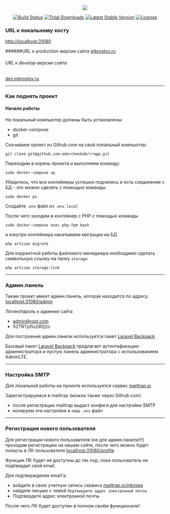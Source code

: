 <p align="center"><img src="https://laravel.com/assets/img/components/logo-laravel.svg"></p>

<p align="center">
<a href="https://travis-ci.org/laravel/framework"><img src="https://travis-ci.org/laravel/framework.svg" alt="Build Status"></a>
<a href="https://packagist.org/packages/laravel/framework"><img src="https://poser.pugx.org/laravel/framework/d/total.svg" alt="Total Downloads"></a>
<a href="https://packagist.org/packages/laravel/framework"><img src="https://poser.pugx.org/laravel/framework/v/stable.svg" alt="Latest Stable Version"></a>
<a href="https://packagist.org/packages/laravel/framework"><img src="https://poser.pugx.org/laravel/framework/license.svg" alt="License"></a>
</p>


### URL к локальному хосту
[http://localhost:31080](http://localhost:31080)

######URL к production-версии сайта
[mbrostov.ru](https://mbrostov.ru)

###### URL к develop-версии сайта
[dev.mbrostov.ru](http://dev.mbrostov.ru)

---
### Как поднять проект

#### Начало работы
На локальный компьютер должны быть установлены:
* docker-compose
* git

Скачиваем проект из Github.com на свой локальный компьютер:
```
git clone git@github.com:odarchenkob/rrapp.git
```

Переходим в корень проекта и выполняем команду:
```
sudo docker-compose up
```

Убедитесь, что все контейнеры успешно поднялись и есть соединение с БД - это можно сделать с помощью команды:
```
sudo docker ps
``` 

Создайте `.env` файл из `.env.local`


После чего заходим в контейнер с PHP с помощью команды 
```
sudo docker-compose exec php-fpm bash
```

и изнутри контейнера накатываем миграции на БД 
```
php artisan migrate
```

Для корректной работы файлового менеджера необходимо сделать символьную ссылку на папку `storage`:
```
php artisan storage:link
```

---
### Админ.панель

Также проект имеет админ.панель, которая находится по адресу 
[localhost:31080/admin](http://localhost:31080/admin)

Логин/пароль к админке сайта
* admin@root.com
* 1i2TRTjd1o2iR1j2o

Для построения админ.панели используется пакет [Laravel Backpack](https://github.com/Laravel-Backpack).

Базовый пакет [Laravel Backpack](https://github.com/Laravel-Backpack) предлагает аутентификацию администратора и пустую панель администратора с использованием AdminLTE.

---
### Настройка SMTP

Для локальной работы на проекте используется сервис
[mailtrap.io](https://mailtrap.io)

Зарегистрируемся в mailtrap (можно также через Github.com)
* после регистрации mailtrap выдаст конфиги для настройки SMTP
* копируем эти настройки в наш `.env` файл

---
### Регистрация нового пользователя
Для регистрации нового пользователя (не для админ.панели!!!) проходим регистрацию на нашем сайте, после чего можно будет попасть в ЛК пользователя
[localhost:31080/profile](http://localhost:31080/profile)

Функции ЛК будет не доступны до тех пор, пока пользователь не подтвердит свой email.

Для подтверждения email'a:
* войдите в свою учетную запись сервиса [mailtrap.io/inboxes](https://mailtrap.io/inboxes)
* найдите письмо с темой `Подтвердите адрес электронной почты` 
* Подтвердите адрес электронной почты

После чего ЛК будет доступен в полном своём функционале!